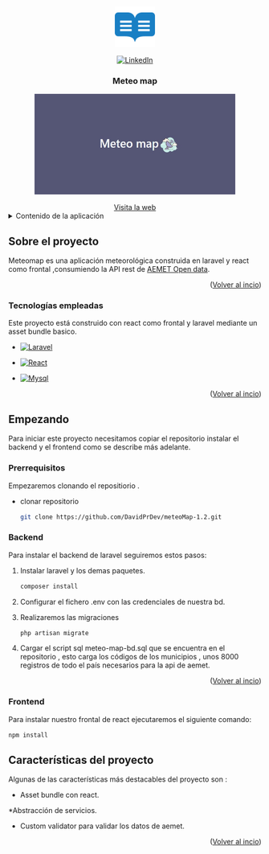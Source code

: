 <a name="readme-top"></a>

<br />
<div align="center">
  <a href="https://github.com/DavidPrDev/meteoMap-1.2">
    <img src="img/logo.png" alt="Logo" width="80" height="80">
  </a>

  [![LinkedIn](https://img.shields.io/badge/LinkedIn-0077B5?logo=linkedin&logoColor=white)](https://www.linkedin.com/in/david-pérez-romero-b8a57a292/)

  <h3 align="center">Meteo map</h3>
  <p align="center">
      <img src="img/meteoImg.png" alt="Texto alternativo de la imagen" width="400" height="200" >   
  </p>
      <a href="https://meteomap.david-pr.com/">Visita la web </a>
</div>

<details>
  <summary>Contenido de la aplicación</summary>
  <ol>
    <li>
      <a href="#Sobre-el-proyecto">Sobre el proyecto</a>
      <ul>
        <li><a href="#Tecnologías-empleadas">Tecnologías</a></li>
      </ul>
    </li>
    <li>
      <a href="#Empezando">Empezando</a>
      <ul>
        <li><a href="#Prerrequisitos">Prerrequisitos</a></li>
        <li><a href="#Backend"> Instalacion Backend </a>
        <li><a href="#Frontend"> Instalacion Frontend </a>
        <li><a href="#Características-del-proyecto">Caracteristicas</a></li>
      </ul>
    </li>
   
  </ol>
</details>



<!-- ABOUT THE PROJECT -->
## Sobre el proyecto 


Meteomap es una aplicación meteorológica construida en laravel y react como frontal ,consumiendo la API rest de <a href="[#Caracteristicas Api](https://opendata.aemet.es/centrodedescargas/inicio)">AEMET Open data</a>.


<p align="right">(<a href="#readme-top">Volver al incio</a>)</p>



### Tecnologías empleadas

Este proyecto está construido con react como frontal y laravel mediante un asset bundle basico.


* [![Laravel](https://img.shields.io/badge/-Laravel-FF2D20?style=flat&logo=laravel&logoColor=white)](https://laravel.com/)

* [![React](https://img.shields.io/badge/react-blue?logo=react)](https://es.reactjs.org/)


* [![Mysql](https://shields.io/badge/MySQL-lightgrey?logo=mysql&style=plastic&logoColor=white&labelColor=blue)](https://www.mysql.com/)

<p align="right">(<a href="#readme-top">Volver al incio</a>)</p>



<!-- GETTING STARTED -->
## Empezando

Para iniciar este proyecto necesitamos copiar el repositorio  instalar el backend y el frontend como se describe más adelante.

### Prerrequisitos

Empezaremos clonando el repositiorio .
* clonar repositorio 
  ```sh
  git clone https://github.com/DavidPrDev/meteoMap-1.2.git
  ```

### Backend

Para instalar el backend de laravel seguiremos estos pasos:

1. Instalar laravel y los demas paquetes.
   ```sh
   composer install
   ```

2. Configurar el fichero .env con las credenciales de nuestra bd.

3. Realizaremos las migraciones
   ```sh
   php artisan migrate
   ```

4. Cargar el script sql meteo-map-bd.sql que se encuentra en el repositorio , esto carga los códigos de los municipios , unos 8000 registros de todo el país necesarios para la api de aemet.

      <p align="right">(<a href="#readme-top">Volver al incio</a>)</p>

### Frontend

Para instalar nuestro frontal de react ejecutaremos el siguiente comando:

   ```sh
   npm install
   ```

## Características del proyecto

Algunas de las características más destacables del proyecto son :
 
 * Asset bundle con react.

 *Abstracción de servicios.

 * Custom validator para validar los datos de aemet.


<p align="right">(<a href="#readme-top">Volver al incio</a>)</p>